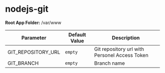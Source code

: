 # nodejs-git


**Root App Folder:** /var/www

| Parameter |  Default Value | Description |
| --        |  --            |  --         |
|GIT_REPOSITORY_URL | `empty` | Git repository url with Personel Access Token |
|GIT_BRANCH | `empty` | Branch name |
